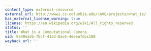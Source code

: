 ```yaml
---
content_type: external-resource
external_url: http://www1.cs.columbia.edu/CAVE/projects/what_is/
has_external_license_warning: true
license: https://en.wikipedia.org/wiki/All_rights_reserved
status: ''
title: What is a Computational Camera
uid: 9a49eadb-7bcf-41a3-8ac6-4deeafdbc189
wayback_url: ''
---
```

